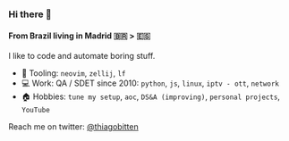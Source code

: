 ### Hi there 👋

#### From Brazil living in Madrid 🇧🇷 > 🇪🇸

I like to code and automate boring stuff.

- 🧰 Tooling: `neovim`, `zellij`, `lf`
- 💻 Work: QA / SDET since 2010: `python`, `js`, `linux`, `iptv - ott`, `network`
- 🏠 Hobbies: `tune my setup`, `aoc`, `DS&A (improving)`, `personal projects`, `YouTube`

Reach me on twitter: [@thiagobitten](https://twitter.com/Thiagobitten)


<!--
**bittersoftware/bittersoftware** is a ✨ _special_ ✨ repository because its `README.md` (this file) appears on your GitHub profile.

Here are some ideas to get you started:

- 🔭 I’m currently working on ...
- 🌱 I’m currently learning ...
- 👯 I’m looking to collaborate on ...
- 🤔 I’m looking for help with ...
- 💬 Ask me about ...
- 📫 How to reach me: ...
- 😄 Pronouns: ...
- ⚡ Fun fact: ...
-->
